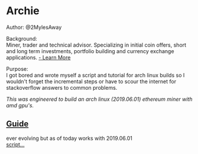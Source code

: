 # Archie              
Author: @2MylesAway                                                                                            

Background:  
Miner, trader and technical advisor. Specializing in initial coin offers, short and long term investments, portfolio building and currency exchange applications. [- Learn More](https://myles.works/on/crypto)


Purpose:  
I got bored and wrote myself a script and tutorial for arch linux builds so I wouldn't forget the incremental steps or have to scour the internet for stackoverflow answers to common problems.  

*This was engineered to build an arch linux (2019.06.01) ethereum miner with amd gpu's.*
  
  
  
[Guide](https://github.com/crouther/archie/blob/master/ARCH-LINUX-2019.06.01-Installation-Guide.md)
--------------------
ever evolving but as of today works with 2019.06.01  
[script...](https://github.com/crouther/archie/blob/master/archstart.sh)

